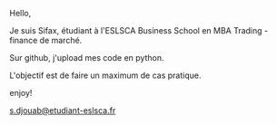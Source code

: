 Hello,

Je suis Sifax, étudiant à l'ESLSCA Business School en MBA Trading - finance de marché.

Sur github, j'upload mes code en python.

L'objectif est de faire un maximum de cas pratique.

enjoy!


s.djouab@etudiant-eslsca.fr
